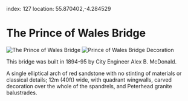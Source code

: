 index: 127
location: 55.870402,-4.284529

# The Prince of Wales Bridge

![The Prince of Wales Bridge](prince-of-wales-bridge.jpg)
![Prince of Wales Bridge Decoration](prince-of-wales-bridge-deco.jpg)

This bridge was built in 1894-95 by City Engineer Alex B. McDonald.

A single elliptical arch of red sandstone with no stinting of
materials or classical details; 12m (40ft) wide, with quadrant
wingwalls, carved decoration over the whole of the spandrels, and
Peterhead granite balustrades.
